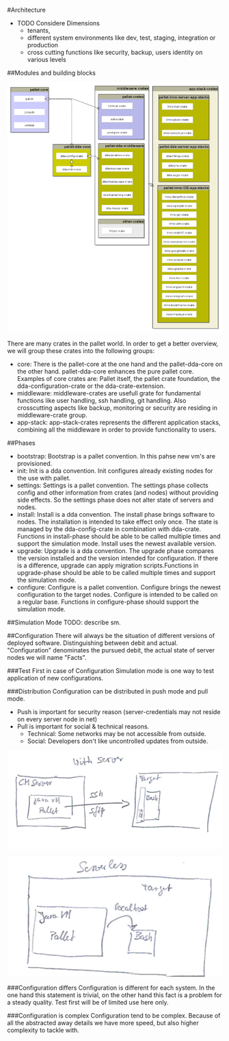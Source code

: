 #Architecture

* TODO Considere Dimensions
  * tenants, 
  * different system environments like dev, test, staging, integration or production 
  * cross cutting functions like security, backup, users identity on various levels

##Modules and building blocks

![architectural overview](../resources/archtectural-overview.png)

There are many crates in the pallet world. In order to get a better overview, we will group these crates into the following groups:
* core: There is the pallet-core at the one hand and the pallet-dda-core on the other hand. pallet-dda-core enhances the pure pallet core. Examples of core crates are: Pallet itself, the pallet crate foundation, the dda-configuration-crate or the dda-crate-extension.
* middleware: middleware-crates are usefull grate for fundamental functions like user handling, ssh handling, git handling. Also crosscutting aspects like backup, monitoring or security are residing in middleware-crate group.
* app-stack: app-stack-crates represents the different application stacks, combining all the middleware in order to provide functionality to users. 

##Phases
* bootstrap: Bootstrap is a pallet convention. In this pahse new vm's are provisioned.
* init: Init is a dda convention. Init configures already existing nodes for the use with pallet.  
* settings: Settings is a pallet convention. The settings phase collects config and other information from crates (and nodes) without providing side effects. So the settings phase does not alter state of servers and nodes. 
* install: Install is a dda convention. The install phase brings software to nodes. The installation is intended to take effect only once. The state is managed by the dda-config-crate in combination with dda-crate. Functions in install-phase should be able to be called multiple times and support the simulation mode. Install uses the newest available version.
* upgrade: Upgrade is a dda convention. The upgrade phase compares the version installed and the version intended for configuration. If there is a difference, upgrade can apply migration scripts.Functions in upgrade-phase should be able to be called multiple times and support the simulation mode.
* configure: Configure is a pallet convention. Configure brings the newest configuration to the target nodes. Configure is intended to be called on a regular base. Functions in configure-phase should support the simulation mode.

##Simulation Mode
TODO: describe sm.

##Configuration
There will always be the situation of different versions of deployed software. Distinguishing between debit and actual. "Configuration" denominates the pursued debit, the actual state of server nodes we will name "Facts".

###Test First in case of Configuration
Simulation mode is one way to test application of new configurations.

###Distribution
Configuration can be distributed in push mode and pull mode.
* Push is important for security reason (server-credentials may not reside on every server node in net)
* Pull is important for social & technical reasons.
  * Technical: Some networks may be not accessible from outside.
  * Social: Developers don't like uncontrolled updates from outside.
  
![communication in push mode](../resources/pallet-communication-server.png)

![communication in pull mode](../resources/pallet-communication-serverless.png)

###Configuration differs
Configuration is different for each system. In the one hand this statement is trivial, on the other hand this fact is a problem for a steady quality. Test first will be of limited use here only.

###Configuration is complex
Configuration tend to be complex. Because of all the abstracted away details we have more speed, but also higher complexity to tackle with.
